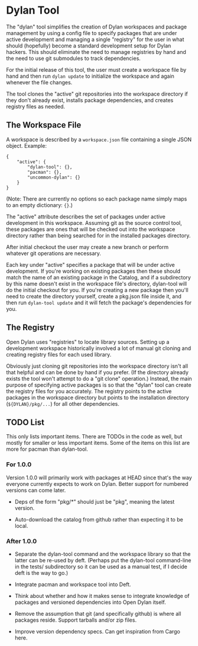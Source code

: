 # Dylan Tool

The "dylan" tool simplifies the creation of Dylan workspaces and
package management by using a config file to specify packages that are
under active development and managing a single "registry" for the user
in what should (hopefully) become a standard development setup for
Dylan hackers. This should eliminate the need to manage registries by
hand and the need to use git submodules to track dependencies.

For the initial release of this tool, the user must create a workspace
file by hand and then run `dylan update` to initialize the workspace
and again whenever the file changes.

The tool clones the "active" git repositories into the workspace
directory if they don't already exist, installs package dependencies,
and creates registry files as needed.

## The Workspace File

A workspace is described by a `workspace.json` file containing a
single JSON object. Example:

    {
        "active": {
            "dylan-tool": {},
            "pacman": {},
            "uncommon-dylan": {}
        }
    }

(Note: There are currently no options so each package name simply maps
to an empty dictionary: `{}`.)

The "active" attribute describes the set of packages under active
development in this workspace. Assuming git as the source control
tool, these packages are ones that will be checked out into the
workspace directory rather than being searched for in the installed
packages directory.

After initial checkout the user may create a new branch or perform
whatever git operations are necessary.

Each key under "active" specifies a package that will be under active
development. If you're working on existing packages then these should
match the name of an existing package in the Catalog, and if a
subdirectory by this name doesn't exist in the workspace file's
directory, dylan-tool will do the initial checkout for you. If you're
creating a new package then you'll need to create the directory
yourself, create a pkg.json file inside it, and then run `dylan-tool
update` and it will fetch the package's dependencies for you.

## The Registry

Open Dylan uses "registries" to locate library sources. Setting up a
development workspace historically involved a lot of manual git
cloning and creating registry files for each used library.

Obviously just cloning git repositories into the workspace directory
isn't all that helpful and can be done by hand if you prefer. (If the
directory already exists the tool won't attempt to do a "git clone"
operation.)  Instead, the main purpose of specifying active packages
is so that the "dylan" tool can create the registry files for you
accurately.  The registry points to the active packages in the
workspace directory but points to the installation directory
(`${DYLAN}/pkg/...`) for all other dependencies. 

## TODO List

This only lists important items. There are TODOs in the code as well,
but mostly for smaller or less important items. Some of the items on
this list are more for pacman than dylan-tool.

### For 1.0.0

Version 1.0.0 will primarily work with packages at HEAD since that's
the way everyone currently expects to work on Dylan.  Better support
for numbered versions can come later.

* Deps of the form "pkg/*" should just be "pkg", meaning the latest
  version.

* Auto-download the catalog from github rather than expecting it to be
  local.

### After 1.0.0

* Separate the dylan-tool command and the workspace library so that
  the latter can be re-used by deft. (Perhaps put the dylan-tool
  command-line in the tests/ subdirectory so it can be used as a
  manual test, if I decide deft is the way to go.)

* Integrate pacman and workspace tool into Deft.

* Think about whether and how it makes sense to integrate knowledge of
  packages and versioned dependencies into Open Dylan itself.

* Remove the assumption that git (and specifically github) is where
  all packages reside. Support tarballs and/or zip files.

* Improve version dependency specs. Can get inspiration from Cargo
  here.
